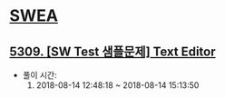 # [SWEA](https://www.swexpertacademy.com/)
## [5309. [SW Test 샘플문제] Text Editor](https://www.swexpertacademy.com/main/code/problem/problemDetail.do?contestProbId=AWUx3uHq4yEDFAVT)

* 풀이 시간:
  1. 2018-08-14 12:48:18 ~ 2018-08-14 15:13:50
